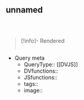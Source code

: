 ## unnamed

```js 




```

>[!info]- Rendered
>```dataviewjs
>
>```


- Query meta
    - QueryType:: [[DVJS]]
    - DVfunctions:: 
    - JSfunctions:: 
    - tags:: 
    - image:: 

